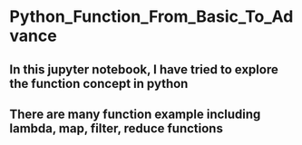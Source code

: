 # Python_Function_From_Basic_To_Advance

## In this jupyter notebook, I have tried to explore the function concept in python

## There are many function example including lambda, map, filter, reduce functions
